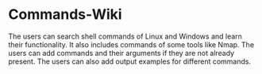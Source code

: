 # Commands-Wiki
The users can search shell commands of Linux and Windows and learn their functionality. It also includes commands of some tools like Nmap.  The users can add commands and their arguments if they are not already present. The users can also add output examples for different commands.
